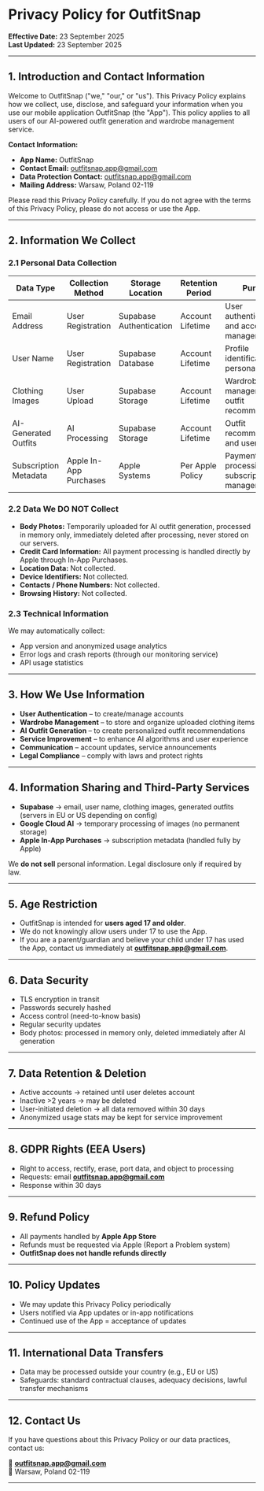 # Privacy Policy for OutfitSnap

**Effective Date:** 23 September 2025  
**Last Updated:** 23 September 2025  

---

## 1. Introduction and Contact Information
Welcome to OutfitSnap ("we," "our," or "us"). This Privacy Policy explains how we collect, use, disclose, and safeguard your information when you use our mobile application OutfitSnap (the "App"). This policy applies to all users of our AI-powered outfit generation and wardrobe management service.

**Contact Information:**  
- **App Name:** OutfitSnap  
- **Contact Email:** outfitsnap.app@gmail.com  
- **Data Protection Contact:** outfitsnap.app@gmail.com  
- **Mailing Address:** Warsaw, Poland 02-119

Please read this Privacy Policy carefully. If you do not agree with the terms of this Privacy Policy, please do not access or use the App.

---

## 2. Information We Collect

### 2.1 Personal Data Collection
| Data Type            | Collection Method        | Storage Location           | Retention Period   | Purpose                                      |
|----------------------|--------------------------|----------------------------|-------------------|----------------------------------------------|
| Email Address        | User Registration        | Supabase Authentication    | Account Lifetime  | User authentication and account management   |
| User Name            | User Registration        | Supabase Database          | Account Lifetime  | Profile identification and personalization   |
| Clothing Images      | User Upload              | Supabase Storage           | Account Lifetime  | Wardrobe management and outfit recommendations |
| AI-Generated Outfits | AI Processing            | Supabase Storage           | Account Lifetime  | Outfit recommendations and user history      |
| Subscription Metadata| Apple In-App Purchases   | Apple Systems              | Per Apple Policy  | Payment processing and subscription management |

### 2.2 Data We DO NOT Collect
- **Body Photos:** Temporarily uploaded for AI outfit generation, processed in memory only, immediately deleted after processing, never stored on our servers.  
- **Credit Card Information:** All payment processing is handled directly by Apple through In-App Purchases.  
- **Location Data:** Not collected.  
- **Device Identifiers:** Not collected.  
- **Contacts / Phone Numbers:** Not collected.  
- **Browsing History:** Not collected.  

### 2.3 Technical Information
We may automatically collect:  
- App version and anonymized usage analytics  
- Error logs and crash reports (through our monitoring service)  
- API usage statistics  

---

## 3. How We Use Information
- **User Authentication** – to create/manage accounts  
- **Wardrobe Management** – to store and organize uploaded clothing items  
- **AI Outfit Generation** – to create personalized outfit recommendations  
- **Service Improvement** – to enhance AI algorithms and user experience  
- **Communication** – account updates, service announcements  
- **Legal Compliance** – comply with laws and protect rights  

---

## 4. Information Sharing and Third-Party Services
- **Supabase** → email, user name, clothing images, generated outfits (servers in EU or US depending on config)  
- **Google Cloud AI** → temporary processing of images (no permanent storage)  
- **Apple In-App Purchases** → subscription metadata (handled fully by Apple)  

We **do not sell** personal information. Legal disclosure only if required by law.

---

## 5. Age Restriction
- OutfitSnap is intended for **users aged 17 and older**.  
- We do not knowingly allow users under 17 to use the App.  
- If you are a parent/guardian and believe your child under 17 has used the App, contact us immediately at **outfitsnap.app@gmail.com**.  

---

## 6. Data Security
- TLS encryption in transit  
- Passwords securely hashed  
- Access control (need-to-know basis)  
- Regular security updates  
- Body photos: processed in memory only, deleted immediately after AI generation  

---

## 7. Data Retention & Deletion
- Active accounts → retained until user deletes account  
- Inactive >2 years → may be deleted  
- User-initiated deletion → all data removed within 30 days  
- Anonymized usage stats may be kept for service improvement  

---

## 8. GDPR Rights (EEA Users)
- Right to access, rectify, erase, port data, and object to processing  
- Requests: email **outfitsnap.app@gmail.com**  
- Response within 30 days  

---

## 9. Refund Policy
- All payments handled by **Apple App Store**  
- Refunds must be requested via Apple (Report a Problem system)  
- **OutfitSnap does not handle refunds directly**  

---

## 10. Policy Updates
- We may update this Privacy Policy periodically  
- Users notified via App updates or in-app notifications  
- Continued use of the App = acceptance of updates  

---

## 11. International Data Transfers
- Data may be processed outside your country (e.g., EU or US)  
- Safeguards: standard contractual clauses, adequacy decisions, lawful transfer mechanisms  

---

## 12. Contact Us
If you have questions about this Privacy Policy or our data practices, contact us:  

📧 **outfitsnap.app@gmail.com**  
📍 Warsaw, Poland 02-119

---
